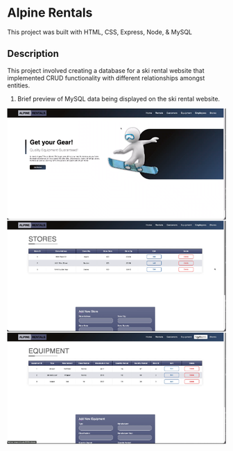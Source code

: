 # Alpine Rentals

This project was built with HTML, CSS, Express, Node, & MySQL

## Description

This project involved creating a database for a ski rental website that implemented CRUD functionality with different relationships amongst entities.

1. Brief preview of MySQL data being displayed on the ski rental website.

![layout](src/public/img/ski-home.png)
![layout](src/public/img/ski-stores.png)
![layout](src/public/img/skl-equipment.png)



